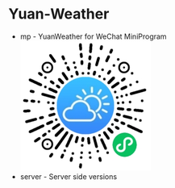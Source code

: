 # Yuan-Weather

 * mp - YuanWeather for WeChat MiniProgram 
![ 小程序码 ](yuanweather_for_wechat_258.jpg)
 * server - Server side versions
 
